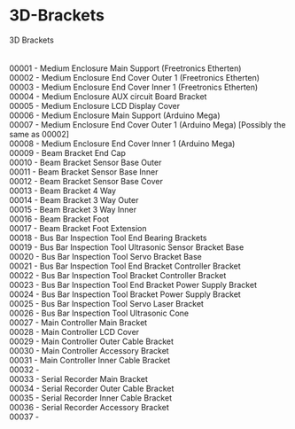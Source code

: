 # 3D-Brackets
3D Brackets
<br>
<br>
<br>
00001 - Medium Enclosure Main Support (Freetronics Etherten)<br>
00002 - Medium Enclosure End Cover Outer 1 (Freetronics Etherten)<br>
00003 - Medium Enclosure End Cover Inner 1 (Freetronics Etherten)<br>
00004 - Medium Enclosure AUX circuit Board Bracket<br>
00005 - Medium Enclosure LCD Display Cover<br>
00006 - Medium Enclosure Main Support (Arduino Mega)<br>
00007 - Medium Enclosure End Cover Outer 1 (Arduino Mega) [Possibly the same as 00002]<br>
00008 - Medium Enclosure End Cover Inner 1 (Arduino Mega)<br>
00009 - Beam Bracket End Cap<br>
00010 - Beam Bracket Sensor Base Outer<br>
00011 - Beam Bracket Sensor Base Inner<br>
00012 - Beam Bracket Sensor Base Cover<br>
00013 - Beam Bracket 4 Way <br>
00014 - Beam Bracket 3 Way Outer<br>
00015 - Beam Bracket 3 Way Inner<br>
00016 - Beam Bracket Foot<br>
00017 - Beam Bracket Foot Extension<br>
00018 - Bus Bar Inspection Tool End Bearing Brackets<br>
00019 - Bus Bar Inspection Tool Ultrasonic Sensor Bracket Base<br>
00020 - Bus Bar Inspection Tool Servo Bracket Base<br>
00021 - Bus Bar Inspection Tool End Bracket Controller Bracket<br>
00022 - Bus Bar Inspection Tool Bracket Controller Bracket<br>
00023 - Bus Bar Inspection Tool End Bracket Power Supply Bracket<br>
00024 - Bus Bar Inspection Tool Bracket Power Supply Bracket<br>
00025 - Bus Bar Inspection Tool Servo Laser Bracket<br>
00026 - Bus Bar Inspection Tool Ultrasonic Cone<br>
00027 - Main Controller Main Bracket<br>
00028 - Main Controller LCD Cover<br>
00029 - Main Controller Outer Cable Bracket<br>
00030 - Main Controller Accessory Bracket<br>
00031 - Main Controller Inner Cable Bracket<br>
00032 - <br>
00033 - Serial Recorder Main Bracket<br>
00034 - Serial Recorder Outer Cable Bracket<br>
00035 - Serial Recorder Inner Cable Bracket<br>
00036 - Serial Recorder Accessory Bracket<br>
00037 - <br>






